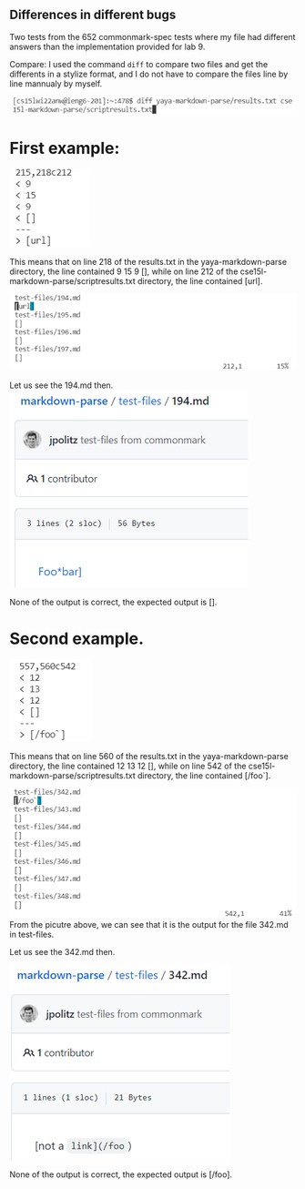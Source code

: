 ## Differences in different bugs

Two tests from the 652 commonmark-spec tests where my file had different answers than the implementation provided for lab 9. 

Compare:
I used the command `diff` to compare two files and get the differents in a stylize format, and I do not have to compare the files line by line mannualy by myself. 

![Command](diffcommand.png)

# First example:

![Difference](diff1.png)

This means that on line 218 of the results.txt in the yaya-markdown-parse directory, the line contained 9 15 9 [], while on line 212 of the cse15l-markdown-parse/scriptresults.txt directory, the line contained [url]. 

![](diff1results.png)

Let us see the 194.md then. 
![](194md.png)

None of the output is correct, the expected output is [].


# Second example.

![Difference](diff2.png)

This means that on line 560 of the results.txt in the yaya-markdown-parse directory, the line contained 12 13 12 [], while on line 542 of the cse15l-markdown-parse/scriptresults.txt directory, the line contained [/foo`]. 

![](diff2results.png)
From the picutre above, we can see that it is the output for the file 342.md in test-files.

Let us see the 342.md then.

![](342md.png)

None of the output is correct, the expected output is [/foo].

